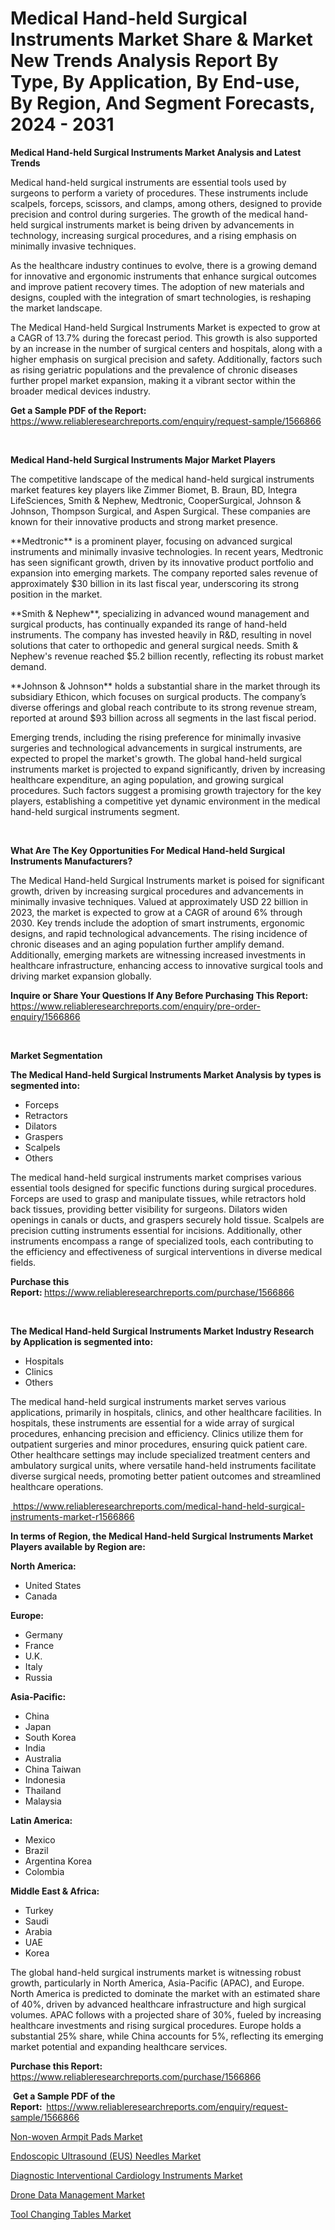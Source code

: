 <p><h1>Medical Hand-held Surgical Instruments Market Share & Market New Trends Analysis Report By Type, By Application, By End-use, By Region, And Segment Forecasts, 2024 - 2031</h1></p><p><strong>Medical Hand-held Surgical Instruments Market Analysis and Latest Trends</strong></p>
<p><p>Medical hand-held surgical instruments are essential tools used by surgeons to perform a variety of procedures. These instruments include scalpels, forceps, scissors, and clamps, among others, designed to provide precision and control during surgeries. The growth of the medical hand-held surgical instruments market is being driven by advancements in technology, increasing surgical procedures, and a rising emphasis on minimally invasive techniques. </p><p>As the healthcare industry continues to evolve, there is a growing demand for innovative and ergonomic instruments that enhance surgical outcomes and improve patient recovery times. The adoption of new materials and designs, coupled with the integration of smart technologies, is reshaping the market landscape. </p><p>The Medical Hand-held Surgical Instruments Market is expected to grow at a CAGR of 13.7% during the forecast period. This growth is also supported by an increase in the number of surgical centers and hospitals, along with a higher emphasis on surgical precision and safety. Additionally, factors such as rising geriatric populations and the prevalence of chronic diseases further propel market expansion, making it a vibrant sector within the broader medical devices industry.</p></p>
<p><strong>Get a Sample PDF of the Report:&nbsp;</strong> <a href="https://www.reliableresearchreports.com/enquiry/request-sample/1566866">https://www.reliableresearchreports.com/enquiry/request-sample/1566866</a></p>
<p>&nbsp;</p>
<p><strong>Medical Hand-held Surgical Instruments Major Market Players</strong></p>
<p><p>The competitive landscape of the medical hand-held surgical instruments market features key players like Zimmer Biomet, B. Braun, BD, Integra LifeSciences, Smith & Nephew, Medtronic, CooperSurgical, Johnson & Johnson, Thompson Surgical, and Aspen Surgical. These companies are known for their innovative products and strong market presence.</p><p>**Medtronic** is a prominent player, focusing on advanced surgical instruments and minimally invasive technologies. In recent years, Medtronic has seen significant growth, driven by its innovative product portfolio and expansion into emerging markets. The company reported sales revenue of approximately $30 billion in its last fiscal year, underscoring its strong position in the market.</p><p>**Smith & Nephew**, specializing in advanced wound management and surgical products, has continually expanded its range of hand-held instruments. The company has invested heavily in R&D, resulting in novel solutions that cater to orthopedic and general surgical needs. Smith & Nephew's revenue reached $5.2 billion recently, reflecting its robust market demand.</p><p>**Johnson & Johnson** holds a substantial share in the market through its subsidiary Ethicon, which focuses on surgical products. The company’s diverse offerings and global reach contribute to its strong revenue stream, reported at around $93 billion across all segments in the last fiscal period.</p><p>Emerging trends, including the rising preference for minimally invasive surgeries and technological advancements in surgical instruments, are expected to propel the market's growth. The global hand-held surgical instruments market is projected to expand significantly, driven by increasing healthcare expenditure, an aging population, and growing surgical procedures. Such factors suggest a promising growth trajectory for the key players, establishing a competitive yet dynamic environment in the medical hand-held surgical instruments segment.</p></p>
<p>&nbsp;</p>
<p><strong>What Are The Key Opportunities For Medical Hand-held Surgical Instruments Manufacturers?</strong></p>
<p><p>The Medical Hand-held Surgical Instruments market is poised for significant growth, driven by increasing surgical procedures and advancements in minimally invasive techniques. Valued at approximately USD 22 billion in 2023, the market is expected to grow at a CAGR of around 6% through 2030. Key trends include the adoption of smart instruments, ergonomic designs, and rapid technological advancements. The rising incidence of chronic diseases and an aging population further amplify demand. Additionally, emerging markets are witnessing increased investments in healthcare infrastructure, enhancing access to innovative surgical tools and driving market expansion globally.</p></p>
<p><strong>Inquire or Share Your Questions If Any Before Purchasing This Report:</strong> <a href="https://www.reliableresearchreports.com/enquiry/pre-order-enquiry/1566866">https://www.reliableresearchreports.com/enquiry/pre-order-enquiry/1566866</a></p>
<p>&nbsp;</p>
<p><strong>Market Segmentation</strong></p>
<p><strong>The Medical Hand-held Surgical Instruments Market Analysis by types is segmented into:</strong></p>
<p><ul><li>Forceps</li><li>Retractors</li><li>Dilators</li><li>Graspers</li><li>Scalpels</li><li>Others</li></ul></p>
<p><p>The medical hand-held surgical instruments market comprises various essential tools designed for specific functions during surgical procedures. Forceps are used to grasp and manipulate tissues, while retractors hold back tissues, providing better visibility for surgeons. Dilators widen openings in canals or ducts, and graspers securely hold tissue. Scalpels are precision cutting instruments essential for incisions. Additionally, other instruments encompass a range of specialized tools, each contributing to the efficiency and effectiveness of surgical interventions in diverse medical fields.</p></p>
<p><strong>Purchase this Report:&nbsp;</strong><a href="https://www.reliableresearchreports.com/purchase/1566866">https://www.reliableresearchreports.com/purchase/1566866</a></p>
<p>&nbsp;</p>
<p><strong>The Medical Hand-held Surgical Instruments Market Industry Research by Application is segmented into:</strong></p>
<p><ul><li>Hospitals</li><li>Clinics</li><li>Others</li></ul></p>
<p><p>The medical hand-held surgical instruments market serves various applications, primarily in hospitals, clinics, and other healthcare facilities. In hospitals, these instruments are essential for a wide array of surgical procedures, enhancing precision and efficiency. Clinics utilize them for outpatient surgeries and minor procedures, ensuring quick patient care. Other healthcare settings may include specialized treatment centers and ambulatory surgical units, where versatile hand-held instruments facilitate diverse surgical needs, promoting better patient outcomes and streamlined healthcare operations.</p></p>
<p><a href="https://www.reliableresearchreports.com/medical-hand-held-surgical-instruments-market-r1566866">&nbsp;https://www.reliableresearchreports.com/medical-hand-held-surgical-instruments-market-r1566866</a></p>
<p><strong>In terms of Region, the Medical Hand-held Surgical Instruments Market Players available by Region are:</strong></p>
<p>
    <p> <strong> North America: </strong>
        <ul>
            <li>United States</li>
            <li>Canada</li>
        </ul>
        </p> 
    <p> <strong> Europe: </strong>
        <ul>
            <li>Germany</li>
            <li>France</li>
            <li>U.K.</li>
            <li>Italy</li>
            <li>Russia</li>
        </ul>
        </p> 
    <p> <strong> Asia-Pacific: </strong>
        <ul>
            <li>China</li>
            <li>Japan</li>
            <li>South Korea</li>
            <li>India</li>
            <li>Australia</li>
            <li>China Taiwan</li>
            <li>Indonesia</li>
            <li>Thailand</li>
            <li>Malaysia</li>
        </ul>
        </p> 
    <p> <strong> Latin America: </strong>
        <ul>
            <li>Mexico</li>
            <li>Brazil</li>
            <li>Argentina Korea</li>
            <li>Colombia</li>
        </ul>
        </p> 
    <p> <strong> Middle East & Africa: </strong>
        <ul>
            <li>Turkey</li>
            <li>Saudi</li>
            <li>Arabia</li>
            <li>UAE</li>
            <li>Korea</li>
        </ul>
    </p>
    </p>
<p><p>The global hand-held surgical instruments market is witnessing robust growth, particularly in North America, Asia-Pacific (APAC), and Europe. North America is predicted to dominate the market with an estimated share of 40%, driven by advanced healthcare infrastructure and high surgical volumes. APAC follows with a projected share of 30%, fueled by increasing healthcare investments and rising surgical procedures. Europe holds a substantial 25% share, while China accounts for 5%, reflecting its emerging market potential and expanding healthcare services.</p></p>
<p><strong>Purchase this Report: </strong><a href="https://www.reliableresearchreports.com/purchase/1566866">https://www.reliableresearchreports.com/purchase/1566866</a></p>
<p>&nbsp;<strong>Get a Sample PDF of the Report:&nbsp;&nbsp;</strong><a href="https://www.reliableresearchreports.com/enquiry/request-sample/1566866">https://www.reliableresearchreports.com/enquiry/request-sample/1566866</a></p>
<p><strong></strong></p>
<p><p><a href="https://medium.com/@rudyexsample_43996/strategic-market-insights-navigating-the-global-non-woven-armpit-pads-market-landscape-2024-07a3a460972f?postPublishedType=repub">Non-woven Armpit Pads Market</a></p><p><a href="https://github.com/JakirUddin651/Market-Research-Report-List-1/blob/main/endoscopic-ultrasound-eus-needles-market.md">Endoscopic Ultrasound (EUS) Needles Market</a></p><p><a href="https://github.com/ashepherd82/Market-Research-Report-List-6/blob/main/diagnostic-interventional-cardiology-instruments-market.md">Diagnostic Interventional Cardiology Instruments Market</a></p><p><a href="https://www.linkedin.com/pulse/comprehensive-look-product-type-cloud-basedweb-based-un1dc?trackingId=J4spEzorQYOYZVkFTucLSg%3D%3D">Drone Data Management Market</a></p><p><a href="https://issuu.com/reportprime-2/docs/tool-changing-tables-market-size-20_7c0f807ce8d118">Tool Changing Tables Market</a></p></p>